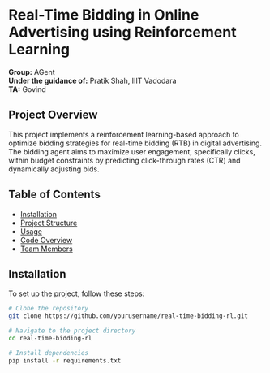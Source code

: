 # Real-Time Bidding in Online Advertising using Reinforcement Learning

**Group:** AGent  
**Under the guidance of:** Pratik Shah, IIIT Vadodara  
**TA:** Govind

## Project Overview
This project implements a reinforcement learning-based approach to optimize bidding strategies for real-time bidding (RTB) in digital advertising. The bidding agent aims to maximize user engagement, specifically clicks, within budget constraints by predicting click-through rates (CTR) and dynamically adjusting bids.

## Table of Contents
- [Installation](#installation)
- [Project Structure](#project-structure)
- [Usage](#usage)
- [Code Overview](#code-overview)
- [Team Members](#team-members)

## Installation
To set up the project, follow these steps:

```bash
# Clone the repository
git clone https://github.com/yourusername/real-time-bidding-rl.git

# Navigate to the project directory
cd real-time-bidding-rl

# Install dependencies
pip install -r requirements.txt
